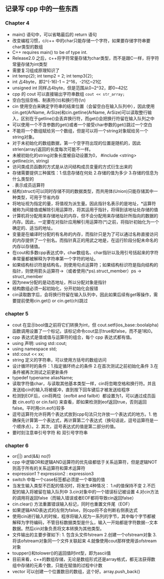 ## 记录写 cpp 中的一些东西
### Chapter 4
+ main() 语句中，可以省略最后的 return 语句
+ 改变编程习惯，c/c++ 中的char只能存储一个字符，如果要存储字符串要char类型的数组
+ C++ requires main() to be of type int.
+ Release2.0 之后，c++将字符常量存储为char类型，而不是跟C一样，将字符常量存储为int类型 
+ 需要复习组成原理知识了
+ int temp(2); int temp2 = 2; int temp3{2};
+ int 占4byte，即2^(-16)-1 ~ 2^16，-21亿~21亿
+ unsigned int 同样占4byte，但是范围从0~2^32，即0~42亿
+ cpp 的 cout 可以直接输出字符串数组 `cout << str_array;`
+ 空白包括空格、制表符(\t)和换行符(\n)
+ cin 使用空白来确定字符串的结束位置（会留空白在输入队列中），因此使用cin.get(ArName, ArSize)和cin.getline(ArName, ArSize)可以读取整行输入，区别在于getline()会丢弃换行符，而get()会把换行符留在输入队列之中
+ 可以使用一个不含参数的get()或者一个接受char参数的get()跳过一个空白
+ 不能将一个数组赋给另一个数组，但是可以将一个string对象赋给另一个string对象。
+ 对于未初始化的数组数据，第一个空字符出现的位置是随机的，因此strlen(array)返回的长度每次可能不一样。
+ 未被初始化的string对象长度被自动设置为0， #include \<string>
+ getline(cin, string)
+ 访问类成员函数的方式是从访问结构成员变量的方式衍生出来的
+ 存储需要提供三种属性：1.信息存储在何处 2.存储的值为多少 3.存储的信息为什么类型的
+ . 表示成员运算符
+ 结构(struct)可以同时存储不同的数据类型，而共用体(Union)只能存储其中一种类型，可用于节省内存
+ 将地址视为指定的量，将值视为派生量。因此指针名表示的是地址，*运算符被称为间接值或解除引用运算符，将其运用于指针，将得到该地址处存储的值
+ 计算机将分配用来存储地址的内存，但不会分配用来存储指针所指向的数据的内存。因此，一定要在对指针应用解引用运算符(*)之前，将指针初始化为一个确定的、适当的地址。
+ 变量是在编译时分配的有名称的内存，而指针只是为了可以通过名称直接访问的内存提供了一个别名。而指针真正的用武之地是，在运行阶段分配未命名的内存以存储值。
+ 在cout和多数cpp表达式中，char数组名、char指针以及用引号括起来的字符串常量都被解释为字符串第一个字符的地址。
+ 如果结构标识符是结构名，则使用句点运算符；如果结构标识符是指向结构的指针，则使用箭头运算符->（或者使用(*ps).struct_member）ps -> struct_member
+ 因为new分配的是动态地址，所以分配对象是指针
+ 结构数组必须一起初始化，分开初始化会报错
+ cin读取数字后，会将换行符留在输入队列中，因此如果后续有get等操作，需要提前使用cin.get() or cin.get(ch)跳过

### chapter 5
+ cout 在显示bool值之前将它们转换为int，但 cout.setf(ios_base::boolalpha) 函数调用设置了一个标记，该标记命令cout显示true和false，而不是1和0。
+ cpp 表达式是值或值与运算符的组合，每个 cpp 表达式都有值。
+ using 声明: using std::cout;
+ using namespace std;
+ std::cout << xx;
+ string 定义的字符串，可以使用方括号的数组访问
+ 设计循环时的条件：1.指定循环终止的条件 2.在首次测试之前初始化条件 3.在条件被再次测试之前更新条件
+ typedef typename aliasName;
+ 读取字符值char，与读取其他基本类型一样，cin将忽略空格和换行符。并且发送给cin的输入将被缓冲，直到按下回车键后才被发送给程序
+ 检测到EOF后，cin将两位（eofbit and failbit）都设置为1，可以通过成员函数 cin.eof() or cin.fail() 来查看，即如果检测到eof返回true，否则返回false。平时用cin.eof()较多
+ 逗号运算符允许将两个表达式放到cpp句法只允许放一个表达式的地方。1. 他确保先计算第一个表达式，再计算第二个表达式（换句话说，逗号运算符是一个顺序点）。2. 其次，逗号表达式的值是第二部分的值。
+ 要时刻注意单引号字符 和 双引号字符串

### chapter 6

+ or(||) and(&&) no(!)
+ cpp 中逻辑OR和逻辑AND运算符的优先级都低于关系运算符，但是逻辑NOT则高于所有的关系运算符和算术运算符
+ expression1 ? expression2 : expression3
+ switch 中每一个case标签都必须是一个单独的值
+ 当发生输入类型不匹配的情况时，将发生4种情况： 1.n的值保持不变 2.不匹配的输入将被留在输入队列中 3.cin对象中的一个错误标记被设置 4.对cin方法的调用将返回false（而输入错误或者EOF都将导致cin返回false）
+ cin.clear() 方法重置错误输入标记，同时也重置文件尾（EOF）
+ 如果逻辑AND表达式的左侧为false，则cpp将不会判断右侧表达式
+ 使用cin进行输入的时候，程序将输入视为一系列的字节，其中每个字节都被解释为字符编码，不管目标数据类型是什么，输入一开始都是字符数据--文本数据。然后cin对象负责将文本转换为其他类型。
+ 文件输出的主要步骤如下: 1. 包含头文件fstream 2.创建一个ofstream对象 3.将该ofstream对象同一个文件关联起来 4.就像使用cout那样使用该ofstream对象
+ toupper()和tolower()的返回值时int型，即为ascii值
+ 目前来看，c++的数组存储，无论是数组形式还是array格式，都无法获得数组中存储的元素个数，只能在赋值的过程中计数
+ vector 可以创建一个位置数目的数组，这个好。array.push_back()